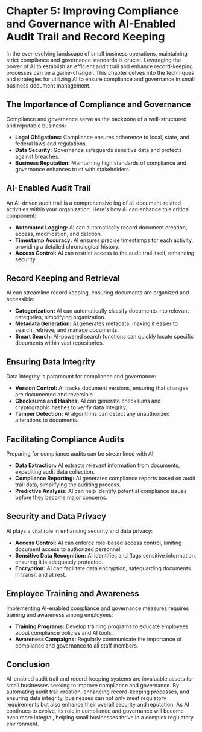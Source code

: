 Chapter 5: Improving Compliance and Governance with AI-Enabled Audit Trail and Record Keeping
=============================================================================================

In the ever-evolving landscape of small business operations, maintaining strict compliance and governance standards is crucial. Leveraging the power of AI to establish an efficient audit trail and enhance record-keeping processes can be a game-changer. This chapter delves into the techniques and strategies for utilizing AI to ensure compliance and governance in small business document management.

The Importance of Compliance and Governance
-------------------------------------------

Compliance and governance serve as the backbone of a well-structured and reputable business:

* **Legal Obligations:** Compliance ensures adherence to local, state, and federal laws and regulations.
* **Data Security:** Governance safeguards sensitive data and protects against breaches.
* **Business Reputation:** Maintaining high standards of compliance and governance enhances trust with stakeholders.

AI-Enabled Audit Trail
----------------------

An AI-driven audit trail is a comprehensive log of all document-related activities within your organization. Here's how AI can enhance this critical component:

* **Automated Logging:** AI can automatically record document creation, access, modification, and deletion.
* **Timestamp Accuracy:** AI ensures precise timestamps for each activity, providing a detailed chronological history.
* **Access Control:** AI can restrict access to the audit trail itself, enhancing security.

Record Keeping and Retrieval
----------------------------

AI can streamline record keeping, ensuring documents are organized and accessible:

* **Categorization:** AI can automatically classify documents into relevant categories, simplifying organization.
* **Metadata Generation:** AI generates metadata, making it easier to search, retrieve, and manage documents.
* **Smart Search:** AI-powered search functions can quickly locate specific documents within vast repositories.

Ensuring Data Integrity
-----------------------

Data integrity is paramount for compliance and governance:

* **Version Control:** AI tracks document versions, ensuring that changes are documented and reversible.
* **Checksums and Hashes:** AI can generate checksums and cryptographic hashes to verify data integrity.
* **Tamper Detection:** AI algorithms can detect any unauthorized alterations to documents.

Facilitating Compliance Audits
------------------------------

Preparing for compliance audits can be streamlined with AI:

* **Data Extraction:** AI extracts relevant information from documents, expediting audit data collection.
* **Compliance Reporting:** AI generates compliance reports based on audit trail data, simplifying the auditing process.
* **Predictive Analysis:** AI can help identify potential compliance issues before they become major concerns.

Security and Data Privacy
-------------------------

AI plays a vital role in enhancing security and data privacy:

* **Access Control:** AI can enforce role-based access control, limiting document access to authorized personnel.
* **Sensitive Data Recognition:** AI identifies and flags sensitive information, ensuring it is adequately protected.
* **Encryption:** AI can facilitate data encryption, safeguarding documents in transit and at rest.

Employee Training and Awareness
-------------------------------

Implementing AI-enabled compliance and governance measures requires training and awareness among employees:

* **Training Programs:** Develop training programs to educate employees about compliance policies and AI tools.
* **Awareness Campaigns:** Regularly communicate the importance of compliance and governance to all staff members.

Conclusion
----------

AI-enabled audit trail and record-keeping systems are invaluable assets for small businesses seeking to improve compliance and governance. By automating audit trail creation, enhancing record-keeping processes, and ensuring data integrity, businesses can not only meet regulatory requirements but also enhance their overall security and reputation. As AI continues to evolve, its role in compliance and governance will become even more integral, helping small businesses thrive in a complex regulatory environment.
